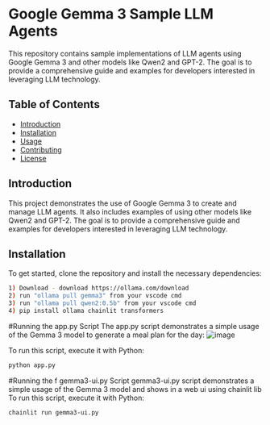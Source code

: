 # Google Gemma 3 Sample LLM Agents

This repository contains sample implementations of LLM agents using Google Gemma 3 and other models like Qwen2 and GPT-2. The goal is to provide a comprehensive guide and examples for developers interested in leveraging LLM technology.

## Table of Contents
- [Introduction](#introduction)
- [Installation](#installation)
- [Usage](#usage)
- [Contributing](#contributing)
- [License](#license)

## Introduction

This project demonstrates the use of Google Gemma 3 to create and manage LLM agents. It also includes examples of using other models like Qwen2 and GPT-2. The goal is to provide a comprehensive guide and examples for developers interested in leveraging LLM technology.

## Installation

To get started, clone the repository and install the necessary dependencies:

```bash
1) Download - download https://ollama.com/download
2) run "ollama pull gemma3" from your vscode cmd
3) run "ollama pull qwen2:0.5b" from your vscode cmd
4) pip install ollama chainlit transformers

```

#Running the app.py Script
The app.py script demonstrates a simple usage of the Gemma 3 model to generate a meal plan for the day:
![image](https://github.com/user-attachments/assets/513f603b-fc8c-449b-82d0-34939b5dac90)

To run this script, execute it with Python: 
```bash
python app.py
```

#Running the f gemma3-ui.py Script
gemma3-ui.py script demonstrates a simple usage of the Gemma 3 model and shows in a web ui using chainlit lib
To run this script, execute it with Python:
```bash
chainlit run gemma3-ui.py
```


